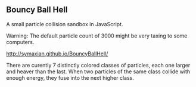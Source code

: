 Bouncy Ball Hell
----------------

A small particle collision sandbox in JavaScript.

Warning: The default particle count of 3000 might be very taxing to some computers.

http://symaxian.github.io/BouncyBallHell/

There are curently 7 distinctly colored classes of particles, each one larger and heaver than the last.
When two particles of the same class collide with enough energy, they fuse into the next higher class.